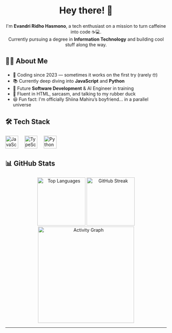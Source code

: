 <h1 align="center">Hey there! 👋</h1>

###

<p align="center">
  I'm <strong>Evandri Ridho Hasmono</strong>, a tech enthusiast on a mission to turn caffeine into code ☕💻.<br />
  Currently pursuing a degree in <strong>Information Technology</strong> and building cool stuff along the way.
</p>

###

<h2 align="left">🙋‍♂️ About Me</h2>

###

<ul align="left">
  <li>🚀 Coding since 2023 — sometimes it works on the first try (rarely 🤓)</li>
  <li>📚 Currently deep diving into <strong>JavaScript</strong> and <strong>Python</strong></li>
  <li>🎯 Future <strong>Software Development</strong> & AI Engineer in training</li>
  <li>💬 Fluent in HTML, sarcasm, and talking to my rubber duck</li>
  <li>😆 Fun fact: I'm officially Shiina Mahiru’s boyfriend... in a parallel universe</li>
</ul>

###

<h2 align="left">🛠️ Tech Stack</h2>

###

<div align="left">
  <img src="https://cdn.jsdelivr.net/gh/devicons/devicon/icons/javascript/javascript-original.svg" height="40" alt="JavaScript" />
  <img width="12" />
  <img src="https://cdn.jsdelivr.net/gh/devicons/devicon/icons/typescript/typescript-original.svg" height="40" alt="TypeScript" />
  <img width="12" />
  <img src="https://cdn.jsdelivr.net/gh/devicons/devicon/icons/python/python-original.svg" height="40" alt="Python" />
</div>

###

<h2 align="left">📊 GitHub Stats</h2>

###

<div align="center">
  <img src="https://github-readme-stats.vercel.app/api/top-langs?username=EvandriRidho&layout=compact&theme=dracula&card_width=320" height="150" alt="Top Languages" />
  <img src="https://streak-stats.demolab.com?user=EvandriRidho&theme=dracula&hide_border=false&border_radius=5" height="150" alt="GitHub Streak" />
  <img src="https://github-readme-activity-graph.vercel.app/graph?username=EvandriRidho&theme=react-dark&area=true&radius=16" height="300" alt="Activity Graph" />
</div>

---

